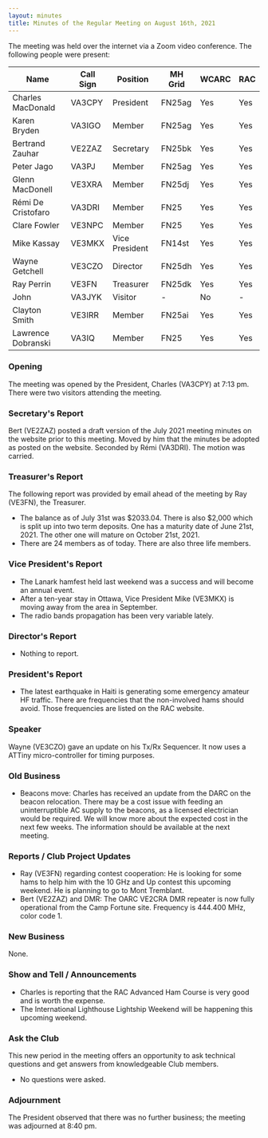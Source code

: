 ```yaml
---
layout: minutes
title: Minutes of the Regular Meeting on August 16th, 2021
---
```

The meeting was held over the internet via a Zoom video conference.
The following people were present:

| Name                   | Call Sign  | Position         | MH Grid | WCARC | RAC |
|------------------------|------------|------------------|---------|-------|-----|
| Charles MacDonald      | VA3CPY     | President        | FN25ag  | Yes   | Yes |
| Karen Bryden           | VA3IGO     | Member           | FN25ag  | Yes   | Yes |
| Bertrand Zauhar        | VE2ZAZ     | Secretary        | FN25bk  | Yes   | Yes |
| Peter Jago             | VA3PJ      | Member           | FN25ag  | Yes   | Yes |
| Glenn MacDonell        | VE3XRA     | Member           | FN25dj  | Yes   | Yes |
| Rémi De Cristofaro     | VA3DRI     | Member           | FN25    | Yes   | Yes |    
| Clare Fowler           | VE3NPC     | Member           | FN25    | Yes   | Yes |
| Mike Kassay            | VE3MKX     | Vice President   | FN14st  | Yes   | Yes |
| Wayne Getchell         | VE3CZO     | Director         | FN25dh  | Yes   | Yes |
| Ray Perrin             | VE3FN      | Treasurer        | FN25dk  | Yes   | Yes |
| John                   | VA3JYK     | Visitor          |   -     | No    |  -  |          
| Clayton Smith          | VE3IRR     | Member           | FN25ai  | Yes   | Yes |
| Lawrence Dobranski     | VA3IQ      | Member           | FN25    | Yes   | Yes |

### Opening
The meeting was opened by the President, Charles (VA3CPY) at 7:13 pm.
There were two visitors attending the meeting.

### Secretary's Report
Bert (VE2ZAZ) posted a draft version of the July 2021 meeting minutes on the website prior to this meeting. Moved by him that the minutes be adopted as posted on the website. Seconded by Rémi (VA3DRI). The motion was carried.

### Treasurer's Report
The following report was provided by email ahead of the meeting by Ray (VE3FN), the Treasurer.
- The balance as of July 31st was $2033.04. There is also $2,000 which is split up into two term deposits. One has a maturity date of June 21st, 2021. The other one will mature on October 21st, 2021.
- There are 24 members as of today. There are also three life members.

### Vice President's Report
- The Lanark hamfest held last weekend was a success and will become an annual event.
- After a ten-year stay in Ottawa, Vice President Mike (VE3MKX) is moving away from the area in September.
- The radio bands propagation has been very variable lately.

### Director's Report
- Nothing to report.

### President's Report
- The latest earthquake in Haiti is generating some emergency amateur HF traffic. There are frequencies that the non-involved hams should avoid. Those frequencies are listed on the RAC website.

### Speaker
Wayne (VE3CZO) gave an update on his Tx/Rx Sequencer. It now uses a ATTiny micro-controller for timing purposes.

### Old Business
- Beacons move: Charles has received an update from the DARC on the beacon relocation. There may be a cost issue with feeding an uninterruptible AC supply to the beacons, as a licensed electrician would be required. We will know more about the expected cost in the next few weeks. The information should be available at the next meeting.

### Reports / Club Project Updates
- Ray (VE3FN) regarding contest cooperation: He is looking for some hams to help him with the 10 GHz and Up contest this upcoming weekend. He is planning to go to Mont Tremblant.
- Bert (VE2ZAZ) and DMR: The OARC VE2CRA DMR repeater is now fully operational from the Camp Fortune site. Frequency is 444.400 MHz, color code 1.

### New Business
None.

### Show and Tell / Announcements
- Charles is reporting that the RAC Advanced Ham Course is very good and is worth the expense.
- The International Lighthouse Lightship Weekend will be happening this upcoming weekend.

### Ask the Club
This new period in the meeting offers an opportunity to ask technical questions and get answers from knowledgeable Club members.
- No questions were asked.

### Adjournment
The President observed that there was no further business; the meeting was adjourned at 8:40 pm.

